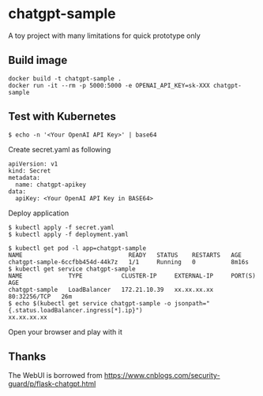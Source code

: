 # chatgpt-sample

A toy project with many limitations for quick prototype only


## Build image

```
docker build -t chatgpt-sample .
docker run -it --rm -p 5000:5000 -e OPENAI_API_KEY=sk-XXX chatgpt-sample
```

## Test with Kubernetes


```
$ echo -n '<Your OpenAI API Key>' | base64
```


Create secret.yaml as following

```
apiVersion: v1
kind: Secret
metadata:
  name: chatgpt-apikey
data:
  apiKey: <Your OpenAI API Key in BASE64>
```

Deploy application

```
$ kubectl apply -f secret.yaml
$ kubectl apply -f deployment.yaml
```

```
$ kubectl get pod -l app=chatgpt-sample
NAME                              READY   STATUS    RESTARTS   AGE
chatgpt-sample-6ccfbb454d-44k7z   1/1     Running   0          8m16s
$ kubectl get service chatgpt-sample
NAME             TYPE           CLUSTER-IP     EXTERNAL-IP     PORT(S)        AGE
chatgpt-sample   LoadBalancer   172.21.10.39   xx.xx.xx.xx     80:32256/TCP   26m
$ echo $(kubectl get service chatgpt-sample -o jsonpath="{.status.loadBalancer.ingress[*].ip}")
xx.xx.xx.xx
```

Open your browser and play with it

## Thanks


The WebUI is borrowed from
https://www.cnblogs.com/security-guard/p/flask-chatgpt.html